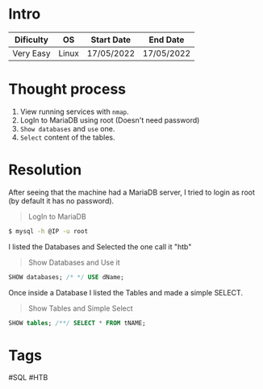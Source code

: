 # Intro
| Dificulty | OS | Start Date | End Date |
|---|---|---|---|
| Very Easy | Linux | 17/05/2022 | 17/05/2022 |


# Thought process
1. View running services with `nmap`.
2. LogIn to MariaDB using root (Doesn't need password)
3. `Show databases` and `use` one.
4. `Select` content of the tables.


# Resolution
After seeing that the machine had a MariaDB server, I tried to login as root (by default it has no password).
> LogIn to MariaDB
```bash
$ mysql -h @IP -u root
```

I listed the Databases and Selected the one call it "htb"
> Show Databases and Use it
```sql
SHOW databases; /* */ USE dName;
```

Once inside a Database I listed the Tables and made a simple SELECT.
> Show Tables and Simple Select
```sql
SHOW tables; /**/ SELECT * FROM tNAME;
```


# Tags
#SQL  #HTB 